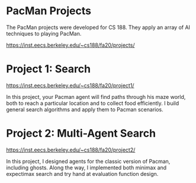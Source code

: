 # PacMan Projects
The PacMan projects were developed for CS 188. They apply an array of AI techniques to playing PacMan.

https://inst.eecs.berkeley.edu/~cs188/fa20/projects/



# Project 1: Search
https://inst.eecs.berkeley.edu/~cs188/fa20/project1/

In this project, your Pacman agent will find paths through his maze world, both to reach a particular location and to collect food efficiently. I build general search algorithms and apply them to Pacman scenarios.



# Project 2: Multi-Agent Search
https://inst.eecs.berkeley.edu/~cs188/fa20/project2/

In this project, I designed agents for the classic version of Pacman, including ghosts. Along the way, I implemented both minimax and expectimax search and try hand at evaluation function design.
